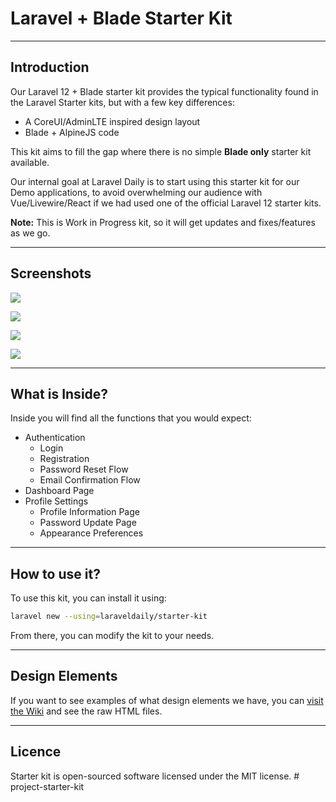 # Laravel + Blade Starter Kit

---

## Introduction

Our Laravel 12 + Blade starter kit provides the typical functionality found in the Laravel Starter kits, but with a few key differences:

- A CoreUI/AdminLTE inspired design layout
- Blade + AlpineJS code

This kit aims to fill the gap where there is no simple **Blade only** starter kit available.

Our internal goal at Laravel Daily is to start using this starter kit for our Demo applications, to avoid overwhelming our audience with Vue/Livewire/React if we had used one of the official Laravel 12 starter kits.

**Note:** This is Work in Progress kit, so it will get updates and fixes/features as we go.

---

## Screenshots

![](https://laraveldaily.com/uploads/2025/05/LoginPage.png)

![](https://laraveldaily.com/uploads/2025/05/RegisterPage.png)

![](https://laraveldaily.com/uploads/2025/05/DashboardPage.png)

![](https://laraveldaily.com/uploads/2025/05/ProfilePage.png)

---

## What is Inside?

Inside you will find all the functions that you would expect:

- Authentication
    - Login
    - Registration
    - Password Reset Flow
    - Email Confirmation Flow
- Dashboard Page
- Profile Settings
    - Profile Information Page
    - Password Update Page
    - Appearance Preferences

---

## How to use it?

To use this kit, you can install it using:

```bash
laravel new --using=laraveldaily/starter-kit
```

From there, you can modify the kit to your needs.

---

## Design Elements

If you want to see examples of what design elements we have, you can [visit the Wiki](<https://github.com/LaravelDaily/starter-kit/wiki/Design-Examples-(Raw-Files)>) and see the raw HTML files.

---

## Licence

Starter kit is open-sourced software licensed under the MIT license.
#   p r o j e c t - s t a r t e r - k i t  
 
